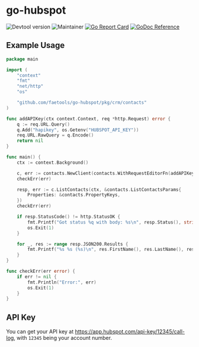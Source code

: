 # go-hubspot

![Devtool version](https://img.shields.io/badge/Devtool-0.0.1-brightgreen.svg)
![Maintainer](https://img.shields.io/badge/team-firestarters-blue)
[![Go Report Card](https://goreportcard.com/badge/github.com/faetools/go-hubspot)](https://goreportcard.com/report/github.com/faetools/go-hubspot)
[![GoDoc Reference](https://img.shields.io/badge/godoc-reference-blue.svg)](https://pkg.go.dev/github.com/faetools/go-hubspot)

## Example Usage

```go
package main

import (
	"context"
	"fmt"
	"net/http"
	"os"

	"github.com/faetools/go-hubspot/pkg/crm/contacts"
)

func addAPIKey(ctx context.Context, req *http.Request) error {
	q := req.URL.Query()
	q.Add("hapikey", os.Getenv("HUBSPOT_API_KEY"))
	req.URL.RawQuery = q.Encode()
	return nil
}

func main() {
	ctx := context.Background()

	c, err := contacts.NewClient(contacts.WithRequestEditorFn(addAPIKey))
	checkErr(err)

	resp, err := c.ListContacts(ctx, &contacts.ListContactsParams{
		Properties: &contacts.PropertyKeys,
	})
	checkErr(err)

	if resp.StatusCode() != http.StatusOK {
		fmt.Printf("Got status %q with body: %s\n", resp.Status(), string(resp.Body))
		os.Exit(1)
	}

	for _, res := range resp.JSON200.Results {
		fmt.Printf("%s %s (%s)\n", res.FirstName(), res.LastName(), res.Email())
	}
}

func checkErr(err error) {
	if err != nil {
		fmt.Println("Error:", err)
		os.Exit(1)
	}
}
```

## API Key

You can get your API key at https://app.hubspot.com/api-key/12345/call-log, with `12345` being your account number.
